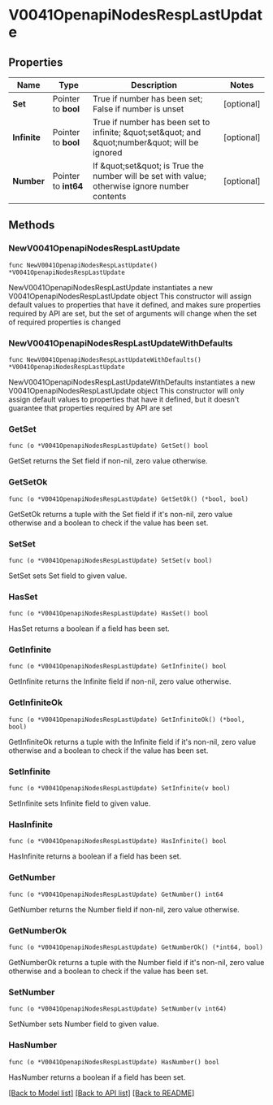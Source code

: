 # V0041OpenapiNodesRespLastUpdate

## Properties

Name | Type | Description | Notes
------------ | ------------- | ------------- | -------------
**Set** | Pointer to **bool** | True if number has been set; False if number is unset | [optional] 
**Infinite** | Pointer to **bool** | True if number has been set to infinite; \&quot;set\&quot; and \&quot;number\&quot; will be ignored | [optional] 
**Number** | Pointer to **int64** | If \&quot;set\&quot; is True the number will be set with value; otherwise ignore number contents | [optional] 

## Methods

### NewV0041OpenapiNodesRespLastUpdate

`func NewV0041OpenapiNodesRespLastUpdate() *V0041OpenapiNodesRespLastUpdate`

NewV0041OpenapiNodesRespLastUpdate instantiates a new V0041OpenapiNodesRespLastUpdate object
This constructor will assign default values to properties that have it defined,
and makes sure properties required by API are set, but the set of arguments
will change when the set of required properties is changed

### NewV0041OpenapiNodesRespLastUpdateWithDefaults

`func NewV0041OpenapiNodesRespLastUpdateWithDefaults() *V0041OpenapiNodesRespLastUpdate`

NewV0041OpenapiNodesRespLastUpdateWithDefaults instantiates a new V0041OpenapiNodesRespLastUpdate object
This constructor will only assign default values to properties that have it defined,
but it doesn't guarantee that properties required by API are set

### GetSet

`func (o *V0041OpenapiNodesRespLastUpdate) GetSet() bool`

GetSet returns the Set field if non-nil, zero value otherwise.

### GetSetOk

`func (o *V0041OpenapiNodesRespLastUpdate) GetSetOk() (*bool, bool)`

GetSetOk returns a tuple with the Set field if it's non-nil, zero value otherwise
and a boolean to check if the value has been set.

### SetSet

`func (o *V0041OpenapiNodesRespLastUpdate) SetSet(v bool)`

SetSet sets Set field to given value.

### HasSet

`func (o *V0041OpenapiNodesRespLastUpdate) HasSet() bool`

HasSet returns a boolean if a field has been set.

### GetInfinite

`func (o *V0041OpenapiNodesRespLastUpdate) GetInfinite() bool`

GetInfinite returns the Infinite field if non-nil, zero value otherwise.

### GetInfiniteOk

`func (o *V0041OpenapiNodesRespLastUpdate) GetInfiniteOk() (*bool, bool)`

GetInfiniteOk returns a tuple with the Infinite field if it's non-nil, zero value otherwise
and a boolean to check if the value has been set.

### SetInfinite

`func (o *V0041OpenapiNodesRespLastUpdate) SetInfinite(v bool)`

SetInfinite sets Infinite field to given value.

### HasInfinite

`func (o *V0041OpenapiNodesRespLastUpdate) HasInfinite() bool`

HasInfinite returns a boolean if a field has been set.

### GetNumber

`func (o *V0041OpenapiNodesRespLastUpdate) GetNumber() int64`

GetNumber returns the Number field if non-nil, zero value otherwise.

### GetNumberOk

`func (o *V0041OpenapiNodesRespLastUpdate) GetNumberOk() (*int64, bool)`

GetNumberOk returns a tuple with the Number field if it's non-nil, zero value otherwise
and a boolean to check if the value has been set.

### SetNumber

`func (o *V0041OpenapiNodesRespLastUpdate) SetNumber(v int64)`

SetNumber sets Number field to given value.

### HasNumber

`func (o *V0041OpenapiNodesRespLastUpdate) HasNumber() bool`

HasNumber returns a boolean if a field has been set.


[[Back to Model list]](../README.md#documentation-for-models) [[Back to API list]](../README.md#documentation-for-api-endpoints) [[Back to README]](../README.md)


